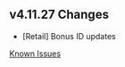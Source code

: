 ## v4.11.27 Changes

* [Retail] Bonus ID updates

[Known Issues](https://support.tradeskillmaster.com/en_US/known_issues)
